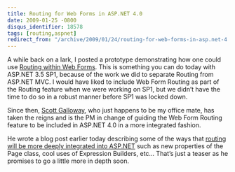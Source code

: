 ```yaml
---
title: Routing for Web Forms in ASP.NET 4.0
date: 2009-01-25 -0800
disqus_identifier: 18578
tags: [routing,aspnet]
redirect_from: "/archive/2009/01/24/routing-for-web-forms-in-asp.net-4.0.aspx/"
---
```


A while back on a lark, I posted a prototype demonstrating how one could
use [Routing within Web
Forms](https://haacked.com/archive/2008/03/11/using-routing-with-webforms.aspx "Routing for Web Forms").
This is something you can do today with ASP.NET 3.5 SP1, because of the
work we did to separate Routing from ASP.NET MVC. I would have liked to
include Web Form Routing as part of the Routing feature when we were
working on SP1, but we didn’t have the time to do so in a robust manner
before SP1 was locked down.

Since then, [Scott
Galloway](http://mostlylucid.net/ "Scott Galloway's Blog"), who just
happens to be my office mate, has taken the reigns and is the PM in
change of guiding the Web Form Routing feature to be included in ASP.NET
4.0 in a more integrated fashion.

He wrote a blog post earlier today describing some of the ways that
[routing will be more deeply integrated into
ASP.NET](http://mostlylucid.net/archive/2009/01/25/asp.net-4.0-webform-routing-quick-rsquon-dirty-version.aspx "ASP.NET and Routing")
such as new properties of the Page class, cool uses of Expression
Builders, etc… That’s just a teaser as he promises to go a little more
in depth soon.
